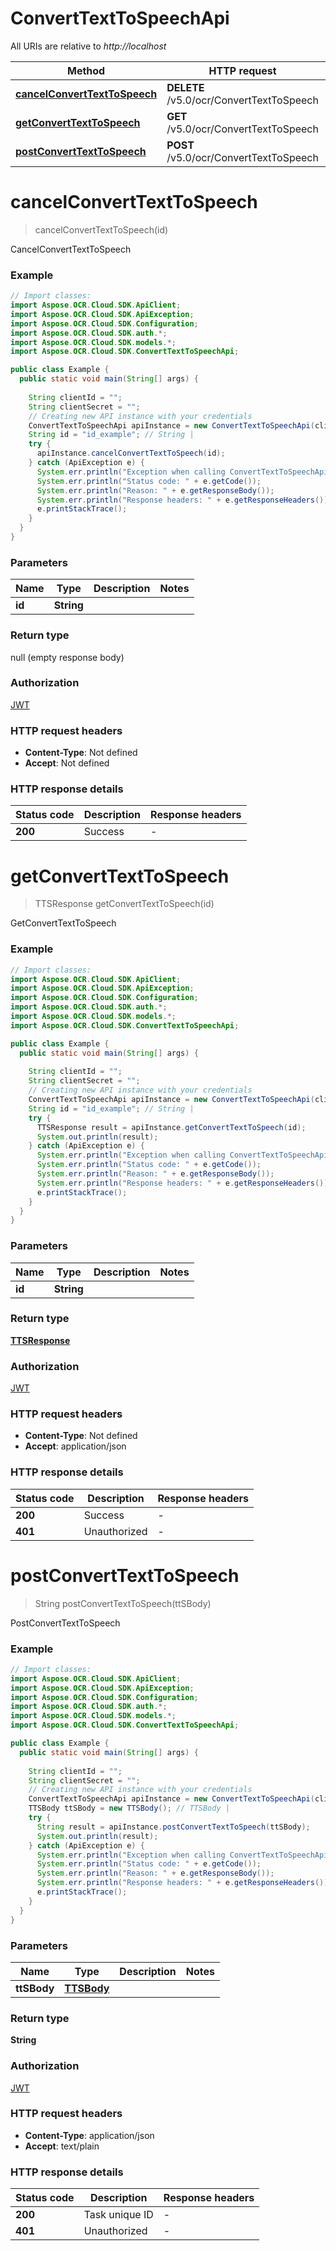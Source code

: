 # ConvertTextToSpeechApi

All URIs are relative to *http://localhost*

| Method | HTTP request | Description |
|------------- | ------------- | -------------|
| [**cancelConvertTextToSpeech**](ConvertTextToSpeechApi.md#cancelConvertTextToSpeech) | **DELETE** /v5.0/ocr/ConvertTextToSpeech | CancelConvertTextToSpeech |
| [**getConvertTextToSpeech**](ConvertTextToSpeechApi.md#getConvertTextToSpeech) | **GET** /v5.0/ocr/ConvertTextToSpeech | GetConvertTextToSpeech |
| [**postConvertTextToSpeech**](ConvertTextToSpeechApi.md#postConvertTextToSpeech) | **POST** /v5.0/ocr/ConvertTextToSpeech | PostConvertTextToSpeech |


<a name="cancelConvertTextToSpeech"></a>
# **cancelConvertTextToSpeech**
> cancelConvertTextToSpeech(id)

CancelConvertTextToSpeech

### Example
```java
// Import classes:
import Aspose.OCR.Cloud.SDK.ApiClient;
import Aspose.OCR.Cloud.SDK.ApiException;
import Aspose.OCR.Cloud.SDK.Configuration;
import Aspose.OCR.Cloud.SDK.auth.*;
import Aspose.OCR.Cloud.SDK.models.*;
import Aspose.OCR.Cloud.SDK.ConvertTextToSpeechApi;

public class Example {
  public static void main(String[] args) {
    
    String clientId = "";
    String clientSecret = "";
    // Creating new API instance with your credentials
    ConvertTextToSpeechApi apiInstance = new ConvertTextToSpeechApi(clientId, clientSecret);
    String id = "id_example"; // String | 
    try {
      apiInstance.cancelConvertTextToSpeech(id);
    } catch (ApiException e) {
      System.err.println("Exception when calling ConvertTextToSpeechApi#cancelConvertTextToSpeech");
      System.err.println("Status code: " + e.getCode());
      System.err.println("Reason: " + e.getResponseBody());
      System.err.println("Response headers: " + e.getResponseHeaders());
      e.printStackTrace();
    }
  }
}
```

### Parameters

| Name | Type | Description  | Notes |
|------------- | ------------- | ------------- | -------------|
| **id** | **String**|  | |

### Return type

null (empty response body)

### Authorization

[JWT](../README.md#JWT)

### HTTP request headers

 - **Content-Type**: Not defined
 - **Accept**: Not defined

### HTTP response details
| Status code | Description | Response headers |
|-------------|-------------|------------------|
| **200** | Success |  -  |

<a name="getConvertTextToSpeech"></a>
# **getConvertTextToSpeech**
> TTSResponse getConvertTextToSpeech(id)

GetConvertTextToSpeech

### Example
```java
// Import classes:
import Aspose.OCR.Cloud.SDK.ApiClient;
import Aspose.OCR.Cloud.SDK.ApiException;
import Aspose.OCR.Cloud.SDK.Configuration;
import Aspose.OCR.Cloud.SDK.auth.*;
import Aspose.OCR.Cloud.SDK.models.*;
import Aspose.OCR.Cloud.SDK.ConvertTextToSpeechApi;

public class Example {
  public static void main(String[] args) {
    
    String clientId = "";
    String clientSecret = "";
    // Creating new API instance with your credentials
    ConvertTextToSpeechApi apiInstance = new ConvertTextToSpeechApi(clientId, clientSecret);
    String id = "id_example"; // String | 
    try {
      TTSResponse result = apiInstance.getConvertTextToSpeech(id);
      System.out.println(result);
    } catch (ApiException e) {
      System.err.println("Exception when calling ConvertTextToSpeechApi#getConvertTextToSpeech");
      System.err.println("Status code: " + e.getCode());
      System.err.println("Reason: " + e.getResponseBody());
      System.err.println("Response headers: " + e.getResponseHeaders());
      e.printStackTrace();
    }
  }
}
```

### Parameters

| Name | Type | Description  | Notes |
|------------- | ------------- | ------------- | -------------|
| **id** | **String**|  | |

### Return type

[**TTSResponse**](TTSResponse.md)

### Authorization

[JWT](../README.md#JWT)

### HTTP request headers

 - **Content-Type**: Not defined
 - **Accept**: application/json

### HTTP response details
| Status code | Description | Response headers |
|-------------|-------------|------------------|
| **200** | Success |  -  |
| **401** | Unauthorized |  -  |

<a name="postConvertTextToSpeech"></a>
# **postConvertTextToSpeech**
> String postConvertTextToSpeech(ttSBody)

PostConvertTextToSpeech

### Example
```java
// Import classes:
import Aspose.OCR.Cloud.SDK.ApiClient;
import Aspose.OCR.Cloud.SDK.ApiException;
import Aspose.OCR.Cloud.SDK.Configuration;
import Aspose.OCR.Cloud.SDK.auth.*;
import Aspose.OCR.Cloud.SDK.models.*;
import Aspose.OCR.Cloud.SDK.ConvertTextToSpeechApi;

public class Example {
  public static void main(String[] args) {
    
    String clientId = "";
    String clientSecret = "";
    // Creating new API instance with your credentials
    ConvertTextToSpeechApi apiInstance = new ConvertTextToSpeechApi(clientId, clientSecret);
    TTSBody ttSBody = new TTSBody(); // TTSBody | 
    try {
      String result = apiInstance.postConvertTextToSpeech(ttSBody);
      System.out.println(result);
    } catch (ApiException e) {
      System.err.println("Exception when calling ConvertTextToSpeechApi#postConvertTextToSpeech");
      System.err.println("Status code: " + e.getCode());
      System.err.println("Reason: " + e.getResponseBody());
      System.err.println("Response headers: " + e.getResponseHeaders());
      e.printStackTrace();
    }
  }
}
```

### Parameters

| Name | Type | Description  | Notes |
|------------- | ------------- | ------------- | -------------|
| **ttSBody** | [**TTSBody**](TTSBody.md)|  | |

### Return type

**String**

### Authorization

[JWT](../README.md#JWT)

### HTTP request headers

 - **Content-Type**: application/json
 - **Accept**: text/plain

### HTTP response details
| Status code | Description | Response headers |
|-------------|-------------|------------------|
| **200** | Task unique ID |  -  |
| **401** | Unauthorized |  -  |

